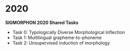 # 2020

**SIGMORPHON 2020 Shared Tasks**

- Task 0: Typologically Diverse Morphological Inflection
- Task 1: Multilingual grapheme-to-phoneme
- Task 2: Unsupervised induction of morphology
